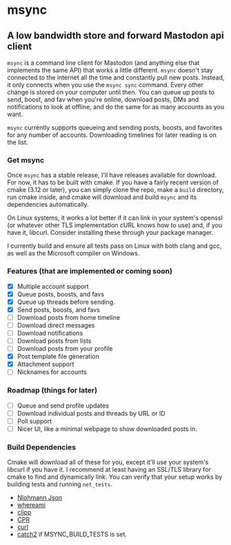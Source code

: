 # msync
## A low bandwidth store and forward Mastodon api client

`msync` is a command line client for Mastodon (and anything else that implements the same API) that works a little different. `msync` doesn't stay connected to the internet all the time and constantly pull new posts. Instead, it only connects when you use the `msync sync` command. Every other change is stored on your computer until then. You can queue up posts to send, boost, and fav when you're online, download posts, DMs and notifications to look at offline, and do the same for as many accounts as you want.

`msync` currently supports queueing and sending posts, boosts, and favorites for any number of accounts. Downloading timelines for later reading is on the list.

### Get msync
Once `msync` has a stable release, I'll have releases available for download. For now, it has to be built with cmake. If you have a fairly recent version of cmake (3.12 or later), you can simply clone the repo, make a `build` directory, run cmake inside, and cmake will download and build `msync` and its dependencies automatically. 

On Linux systems, it works a lot better if it can link in your system's openssl (or whatever other TLS implementation cURL knows how to use) and, if you have it, libcurl. Consider installing these through your package manager.

I currently build and ensure all tests pass on Linux with both clang and gcc, as well as the Microsoft compiler on Windows.

### Features (that are implemented or coming soon)
- [X] Multiple account support
- [X] Queue posts, boosts, and favs
- [X] Queue up threads before sending.
- [X] Send posts, boosts, and favs
- [ ] Download posts from home timeline
- [ ] Download direct messages
- [ ] Download notifications
- [ ] Download posts from lists
- [ ] Download posts from your profile
- [X] Post template file generation
- [X] Attachment support
- [ ] Nicknames for accounts

### Roadmap (things for later)
- [ ] Queue and send profile updates
- [ ] Download individual posts and threads by URL or ID
- [ ] Poll support
- [ ] Nicer UI, like a minimal webpage to show downloaded posts in.

### Build Dependencies
Cmake will download all of these for you, except it'll use your system's libcurl if you have it. I recommend at least having an SSL/TLS library for cmake to find and dynamically link.
You can verify that your setup works by building tests and running `net_tests`.
- [Nlohmann Json](https://github.com/nlohmann/json)
- [whereami](https://github.com/gpakosz/whereami)
- [clipp](https://github.com/muellan/clipp)
- [CPR](https://github.com/whoshuu/cpr)
- [curl](https://github.com/curl/curl)
- [catch2](https://github.com/catchorg/Catch2) if MSYNC_BUILD_TESTS is set.
